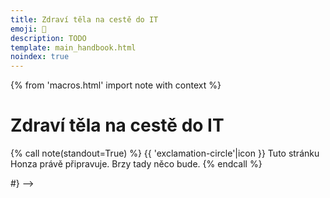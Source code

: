 ```yaml
---
title: Zdraví těla na cestě do IT
emoji: 🤸
description: TODO
template: main_handbook.html
noindex: true
---
```


{% from 'macros.html' import note with context %}

# Zdraví těla na cestě do IT

{% call note(standout=True) %}
  {{ 'exclamation-circle'|icon }} Tuto stránku Honza právě připravuje. Brzy tady něco bude.
{% endcall %}


<!-- {#

Také by se vedle psychické stránky dala přidat i fyzická – nezapomenout sportovat, a sedět hodiny u počítače taky není jen tak pro někoho, kdo není zvyklý. A možná i ergonomie.

--- https://discord.com/channels/769966886598737931/864434121409560616/864434282013392947
Vykopávám článkem již zmíněným jinde 🙂 https://www.respekt.cz/tydenik/2021/13/sezeni-navod-na-preziti?gift=cqifahonzc
---


--- https://discord.com/channels/769966886598737931/864434121409560616/895275574212321341
Z článku (je tu 📌): …Provádí se jako sekvence čtyř kroků a po chvíli praxe zabere jen pár vteřin. Starrett radí rovnat se tímto způsobem, kdykoli si člověk vzpomene, rozhodně pak před sportem, fyzickou aktivitou nebo před usednutím na židli.

**Srovnání pánve a kyčlí**
Stojíme zpříma, chodidla umístíme blízko k sobě přímo pod kyčle. Špičky směřují vodorovně dopředu, nikoli ven či dovnitř. Lehce zatneme hýždě a chodidly se proti odporu země snažíme otáčet směrem ven (tedy pravé chodidlo po směru hodinových ručiček, levé proti), jako bychom je chtěli zašroubovat do země. Nohy se však přitom nesmí hnout z místa, chodidla i kolena míří nadále dopředu. Efekt zatnutí a šroubování se má projevit ve změně pozice kyčlí v jamkách a narovnání pánve do neutrální polohy.

**Srovnání hrudního koše a zpevnění trupu**
Zatímco hýždě zůstávají zlehka zatnuté a v nohách popsaná rotační síla, zhluboka se nadechneme bránicí (tedy do břicha, nikoli hrudníku) a s výdechem srovnáme hrudník tak, aby co nejpřirozeněji balancoval nad pánví. Zároveň zlehka zatneme břišní svaly a svaly trupu (bez zatahování břicha), čímž rovnováhu zpevníme. Starrett doporučuje zkoušet lehkou aktivitu svalů udržovat a naučit se v ní volně dýchat – pomáhá to sedět zpříma.

**Srovnání ramen**
Efekt častého sezení se mnohdy projevuje vtočením ramen dovnitř. Do správné polohy je vrátíme tím, že rozpažíme narovnané ruce a dlaně otočíme směrem vzhůru. Při návratu se snažíme nechat ramena otevřená bez vystrkování hrudníku. Pomáhá uvědomovat si polohu palců. Jsou-li ruce podél těla, měly by palce směřovat dopředu, a nikoli k trupu.

**Hlava v neutrální pozici**
Třešnička na dortu celé sekvence – posunujeme hlavu směrem dozadu tak, aby balancovala na špičce páteře a nést ji vyžadovalo co nejmenší námahu krčních svalů. Hlavu přitom nezakláníme ani nepředkláníme, pomáhá představit si, že z jejího vrcholku vede provázek a kdosi nás za něj táhne směrem vzhůru.
---


--- https://discord.com/channels/769966886598737931/864434121409560616/937506023894290492
Ahoj, mám poškozený zrak a tak si hledám cesty jak nejlépe šetřit oči. Koupil jsem si lampičku https://www.benq.eu/cs-cz/lighting/screenbar-lamp/screenbar-plus.html a musím říci, že jsem nadšený jak funguje. Doporučuji
---


#} -->

#} -->
